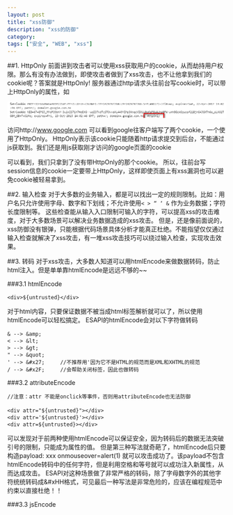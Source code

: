 ```yaml
---
layout: post
title: "xss防御"
description: "xss的防御"
category: 
tags: ["安全", "WEB", "xss"]
---
```


##1. HttpOnly
前面讲到攻击者可以使用xss获取用户的cookie，从而劫持用户权限。那么有没有办法做到，即使攻击者做到了xss攻击，也不让他拿到我们的cookie呢？答案就是HttpOnly!
服务器通过http请求头往前台写cookie时，可以带上HttpOnly的属性，如

![google cookie](/img/2015-04-23_220811.png)

访问http://www.google.com 可以看到google往客户端写了两个cookie，一个使用了HttpOnly。
HttpOnly表示该cookie只能随着http请求提交到后台，不能通过js获取到。我们还是用js获取刚才访问的google页面的cookie

可以看到，我们只拿到了没有带HttpOnly的那个cookie。
所以，往前台写session信息的cookie一定要带上HttpOnly，这样即使页面上有xss漏洞也可以避免cookie被轻易拿到。

##2. 输入检查
对于大多数的业务输入，都是可以找出一定的规则限制。比如：用户名只允许使用字母、数字和下划线；不允许使用`< > “ ‘ &` 作为业务数据；字符长度限制等。
这些检查能从输入入口限制可输入的字符，可以提高xss的攻击难度，对于大多数场景可以解决业务数据造成的xss攻击。
但是，还是像前面说的，xss防御没有银弹，只能根据代码场景具体分析才能真正杜绝。不能指望仅仅通过输入检查就解决了xss攻击，有一堆xss攻击技巧可以绕过输入检查，实现攻击效果。

##3. 转码
对于xss攻击，大多数人知道可以用htmlEncode来做数据转码，防止html注入。但是单单靠htmlEncode是远远不够的~~

###3.1 htmlEncode

	<div>${untrusted}</div>

对于html内容，只要保证数据不被当成html标签解析就可以了，所以使用htmlEncode可以轻松搞定。
ESAPI的htmlEncode会对以下字符做转码

	& --> &amp;
	< --> &lt;
	> --> &gt;
	" --> &quot;
	' --> &#x27;     //不推荐用'因为它不是HTML的规范而是XML和XHTML的规范
	/ --> &#x2F;     //会帮助关闭标签，因此也做转码


###3.2 attributeEncode
	
	//注意：attr 不能是onclick等事件，否则用attributeEncode也无法防御

	<div attr="${untrusted}"></div> 
	<div attr='${untrusted}'></div>
	<div attr=${untrusted}></div>   

可以发现对于前两种使用htmlEncode可以保证安全，因为转码后的数据无法突破引号的限制，只能成为属性的值。
但是第三种写法就奇葩了，htmlEncode后只要构造payload: xxx onmouseover=alert(1)
就可以攻击成功了。该payload不包含htmlEncode转码中的任何字符，但是利用空格和等号就可以成功注入新属性，从而达成攻击。
ESAPI对这种场景做了非常严格的转码，除了字母数字外的其他字符统统转码成&#xHH格式，可见最后一种写法是非常危险的，应该在编程规范中约束以直接杜绝！！

###3.3 jsEncode
	<script>
		var data0 = "${untrusted}"; // 场景1
		var data1 = '${untrusted}'; // 场景2
		var data2 = ${untrusted};   // 场景3
	</script>
	<div onclick="fn('${untrusted}')"></div>  // 场景4
	<div onclick="fn(${untrusted})"></div>  // 场景5

经常可以看到，很多人对于这种场景也是简单通过htmlEncode来转码，这时会带来几个问题。
对于第1、2、4中场景，因为`" '`都在htmlEncode转码范围内，所以不会出现xss攻击，但是可能导致业务数据错误，比如，数据中包含`<`，被转码后变成`&amps;`，数据已经发生了变化，可能会导致数据搜索、更新等功能出问题~     

对于第3、5场景，实际上还是有xss攻击的，随意上payload: alert(1) 就攻击成功了~~     

所以这种场景是不应该用htmlEncode的。    

ESAPI对这种场景除了字母和数字以外的字符统统转码成\xHH格式。
需要注意的是，对于4、5场景，即使ESAPI的jsEncode也无法真正解决问题。因为如果数据包含特殊字符被转码后是没办法在script中正常执行的。But，场景4、5完全是没必要的，如果出现了这种情况，建议还是审视一下系统前后台的数据交互设计是否合理了。     

*注意：* 以下的场景无法防御
	
	eval("${untrusted}");   
	eval('${untrusted}');  
	eval(${untrusted});  
	new Function("${untrusted}");
	new Function('${untrusted}');
	new Function(${untrusted});

###3.4 cssEncode

	selector {property: "${untrusted}"} 
	selector {property: '${untrusted}'} 
	selector {property: ${untrusted}}

很多css属性可以造成xss注入，如：
	
	{ background-url : "javascript:alert(1)"; } // 所有包含url的都可以这样注入
	{ text-size: "expression(alert('XSS'))"; } // 只支持IE

对于这种场景，ESAPI会将字母数字以外的字符全部转码为\HH的格式   

参考资料：  

[https://www.owasp.org/index.php/XSS_(Cross_Site_Scripting)_Prevention_Cheat_Sheet][1]

[1]: https://www.owasp.org/index.php/XSS_(Cross_Site_Scripting)_Prevention_Cheat_Sheet